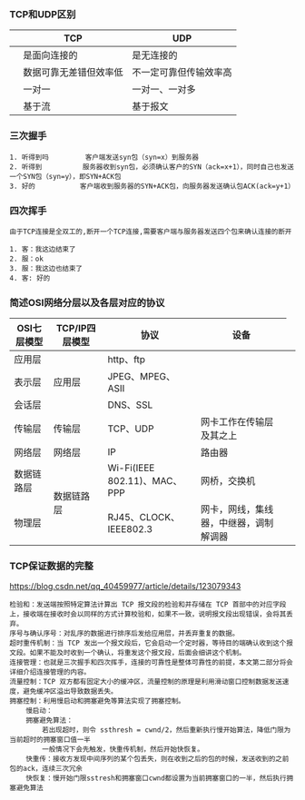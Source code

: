### TCP和UDP区别

|   | TCP  | UDP  |
| ------------ | ------------ | ------------ |
|   | 是面向连接的  | 是无连接的  |
|   | 数据可靠无差错但效率低  | 不一定可靠但传输效率高  |
|   |  一对一  | 一对一、一对多 |
|   |  基于流  | 基于报文 |

### 三次握手

    1. 听得到吗         客户端发送syn包（syn=x）到服务器
    2. 听得到          服务器收到syn包，必须确认客户的SYN（ack=x+1），同时自己也发送一个SYN包（syn=y），即SYN+ACK包
    3. 好的           客户端收到服务器的SYN+ACK包，向服务器发送确认包ACK(ack=y+1）

### 四次挥手

    由于TCP连接是全双工的,断开一个TCP连接,需要客户端与服务器发送四个包来确认连接的断开

    1. 客：我这边结束了
    2. 服：ok
    3. 服：我这边也结束了
    4. 客: 好的

### 简述OSI网络分层以及各层对应的协议

 OSI七层模型 | TCP/IP四层模型       | 协议 |设备
---|---|---|--
应用层 <td rowspan="3"> 应用层      |http、ftp  |
表示层                              |JPEG、MPEG、ASII |
会话层                              | DNS、SSL |
传输层   | 传输层                   |TCP、UDP|网卡工作在传输层及其之上
网络层    | 网络层                  |IP|路由器
数据链路层  <td rowspan="2">数据链路层 |Wi-Fi(IEEE 802.11)、MAC、PPP |网桥，交换机|
物理层                                  |RJ45、CLOCK、IEEE802.3 |网卡，网线，集线器，中继器，调制解调器|

### TCP保证数据的完整

https://blog.csdn.net/qq_40459977/article/details/123079343

	检验和：发送端按照特定算法计算出 TCP 报文段的检验和并存储在 TCP 首部中的对应字段上，接收端在接收时会以同样的方式计算校验和，如果不一致，说明报文段出现错误，会将其丢弃。
	序号与确认序号：对乱序的数据进行排序后发给应用层，并丢弃重复的数据。
	超时重传机制：当 TCP 发出一个报文段后，它会启动一个定时器，等待目的端确认收到这个报文段。如果不能及时收到一个确认，将重发这个报文段，后面会细讲这个机制。
	连接管理：也就是三次握手和四次挥手，连接的可靠性是整体可靠性的前提，本文第二部分将会详细介绍连接管理的内容。
	流量控制：TCP 双方都有固定大小的缓冲区，流量控制的原理是利用滑动窗口控制数据发送速度，避免缓冲区溢出导致数据丢失。
	拥塞控制：利用慢启动和拥塞避免等算法实现了拥塞控制。
        慢启动：
        拥塞避免算法：
            若出现超时，则令 ssthresh = cwnd/2，然后重新执行慢开始算法，降低门限为当前超时的拥塞窗口值一半
            一般情况下会先触发，快重传机制，然后开始快恢复。
        快重传：接收方发现中间序列的某个包丢失，则在收到之后的包的时候，发送收到的之前包的ack，连续三次冗余
        快恢复：慢开始门限sstresh和拥塞窗口cwnd都设置为当前拥塞窗口的一半，然后执行拥塞避免算法

























